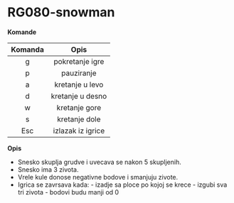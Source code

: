 # RG080-snowman

**Komande**

| Komanda       |   Opis            |
|   :---:       |   :---:           |
|   g           |  pokretanje igre  |
|   p           |  pauziranje       |
|   a           |  kretanje u levo  |
|   d           |  kretanje u desno |
|   w           |  kretanje gore    |
|   s           |  kretanje dole    |
|   Esc         |  izlazak iz igrice|

**Opis**
* Snesko skuplja grudve i uvecava se nakon 5 skupljenih.
* Snesko ima 3 zivota.
* Vrele kule donose negativne bodove i smanjuju zivote.
* Igrica se zavrsava kada: - izadje sa ploce po kojoj se krece
                           - izgubi sva tri zivota
                           - bodovi budu manji od 0
